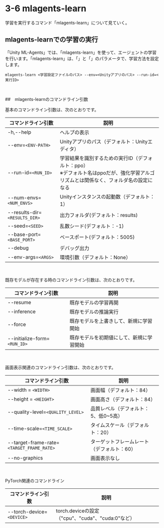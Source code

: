 # 3-6 mlagents-learn

学習を実行するコマンド「mlagents-learn」について見ていく。

## mlagents-learnでの学習の実行
「Unity ML-Agents」では、「mlagents-learn」を使って、エージェントの学習を行います。「mlagents-learn」は、「」と「」のパラメータで、学習方法を設定します。

```
mlagents-learn <学習設定ファイルのパス> --env=<Unityアプリのパス> --run-id=<実行ID>
```

<br>

##　mlagents-learnのコマンドライン引数

基本のコマンドライン引数は、次のとおりです。

|コマンドライン引数|説明|
|---|---|
|-h,--help|ヘルプの表示|
|--env=`<ENV-PATH>`|Unityアプリのパス（デフォルト：Unityエディタ）|
|--run-id=`<RUN_ID>`|学習結果を識別するための実行ID（デフォルト：ppo）<br>※デフォルト名はppoだが、強化学習アルゴリズムとは関係なく、フォルダ名の設定になる|
|--num-envs=`<NUM_ENVS>`|Unityインスタンスの起動数（デフォルト：1）|
|--results-dir=`<RESULTS_DIR>`|出力フォルダ(デフォルト：results)|
|--seed=`<SEED>`|乱数シード(デフォルト：-1)|
|--base-port=`<BASE_PORT>`|ベースポート(デフォルト：5005)|
|--debug|デバッグ出力|
|--env-args=`<ARGS>`|環境引数（デフォルト：None）|

<br>

既存モデルが存在する時のコマンドライン引数は、次のとおりです。

|コマンドライン引数|説明|
|---|---|
|--resume|既存モデルの学習再開|
|--inference|既存モデルの推論実行|
|--force|既存モデルを上書きして、新規に学習開始|
|--initialize-form=`<RUN_ID>`|既存モデルを初期値にして、新規に学習開始|

<br>

画面表示関連のコマンドライン引数は、次のとおりです。

|コマンドライン引数|説明|
|---|---|
|--width = `<WIDTH>` |画面幅（デフォルト：84）|
|--height = `<HEIGHT>`|画面高さ（デフォルト：84）|
|--quality-level=`<QUALITY_LEVEL>`|品質レベル（デフォルト：5、低0~5高）|
|--time-scale=`<TIME_SCALE>`|タイムスケール（デフォルト：20）|
|--target-frame-rate=`<TARGET_FRAME_RATE>`|ターゲットフレームレート（デフォルト：60）|
|--no-graphics|画面表示なし|

<br>

PyTorch関連のコマンドライン

|コマンドライン引数|説明|
|---|---|
|--torch-device=`<DEVICE>`|torch.deviceの設定（"cpu"、"cuda"、"cuda:0"など）|
